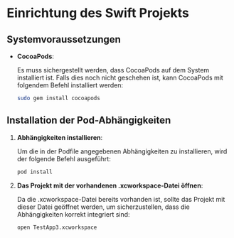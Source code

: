 # Einrichtung des Swift Projekts

## Systemvoraussetzungen

- **CocoaPods**:
   
   Es muss sichergestellt werden, dass CocoaPods auf dem System installiert ist. Falls dies noch nicht geschehen ist, kann CocoaPods mit folgendem Befehl installiert werden:

   ```bash
   sudo gem install cocoapods
   ```
## Installation der Pod-Abhängigkeiten

1. **Abhängigkeiten installieren**:

   Um die in der Podfile angegebenen Abhängigkeiten zu installieren, wird der folgende Befehl ausgeführt:

   ```bash
   pod install
   ```

2. **Das Projekt mit der vorhandenen .xcworkspace-Datei öffnen**:

    Da die .xcworkspace-Datei bereits vorhanden ist, sollte das Projekt mit dieser Datei geöffnet werden, um sicherzustellen, dass die Abhängigkeiten korrekt integriert sind:

   ```bash
   open TestApp3.xcworkspace
   ```
